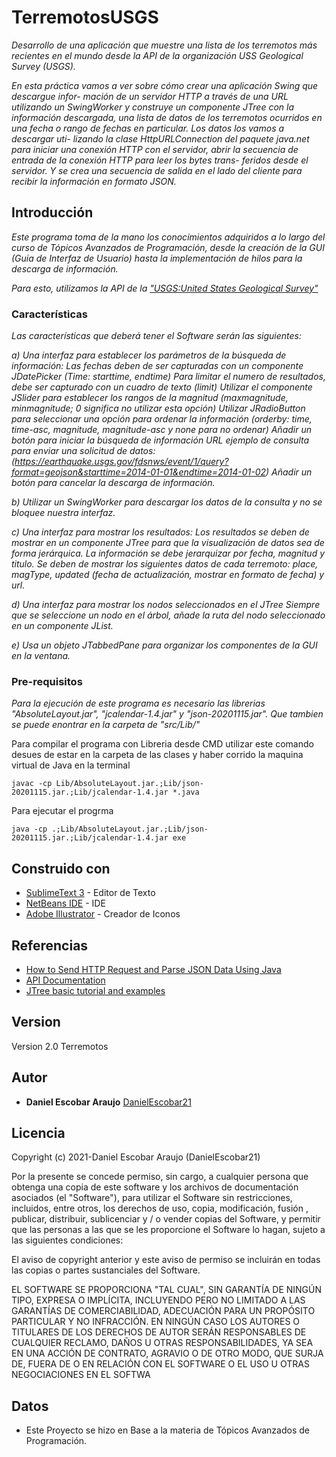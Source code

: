 # TerremotosUSGS

_Desarrollo de una aplicación que muestre una lista de los terremotos más recientes en el
mundo desde la API de la organización USS Geological Survey (USGS)._

_En esta práctica vamos a ver sobre cómo crear una aplicación Swing que descargue infor-
mación de un servidor HTTP a través de una URL utilizando un SwingWorker y construye
un componente JTree con la información descargada, una lista de datos de los terremotos
ocurridos en una fecha o rango de fechas en particular. Los datos los vamos a descargar uti-
lizando la clase HttpURLConnection del paquete java.net para iniciar una conexión HTTP
con el servidor, abrir la secuencia de entrada de la conexión HTTP para leer los bytes trans-
feridos desde el servidor. Y se crea una secuencia de salida en el lado del cliente para recibir
la información en formato JSON._

## Introducción 

_Este programa toma de la mano los conocimientos adquiridos a lo largo del curso de Tópicos Avanzados 
de Programación, desde la creación de la GUI (Guia de Interfaz de Usuario) hasta la implementación de
hilos para la descarga de información._

_Para esto, utilizamos la API de la ["USGS:United States Geological Survey"](https://earthquake.usgs.gov/fdsnws/event/1/)_

### Características
_Las características que deberá tener el Software serán las siguientes:_
            
_a) Una interfaz para establecer los parámetros de la búsqueda de información:
            Las fechas deben de ser capturadas con un componente JDatePicker (Time: starttime, 
               endtime)
            Para limitar el numero de resultados,  debe ser capturado con un cuadro de texto (limit)
            Utilizar el componente JSlider para establecer los rangos de la magnitud (maxmagnitude, 
               minmagnitude; 0 significa no utilizar esta opción)
            Utilizar JRadioButton para seleccionar una opción para ordenar la información (orderby: time, 
                time-asc, magnitude, magnitude-asc y none para no ordenar)
            Añadir un botón para iniciar la búsqueda de información
                URL ejemplo de consulta para enviar una solicitud de datos:
 (https://earthquake.usgs.gov/fdsnws/event/1/query?format=geojson&starttime=2014-01-01&endtime=2014-01-02)
            Añadir un botón para cancelar la descarga de información._

_b) Utilizar un SwingWorker para descargar los datos de la consulta y no se bloquee nuestra interfaz._

_c) Una interfaz para mostrar los resultados:
            Los resultados se deben de mostrar en un componente JTree para que la visualización de 
               datos sea de forma jerárquica.
            La información se debe jerarquizar por fecha, magnitud  y titulo.
            Se deben de mostrar los siguientes datos de cada terremoto: place, magType, updated (fecha 
               de actualización, mostrar en formato de fecha) y url._

_d) Una interfaz para mostrar los nodos seleccionados en el JTree
            Siempre que se seleccione un nodo en el árbol, añade la ruta del nodo seleccionado en un
                componente JList._
 
_e) Usa un objeto JTabbedPane para organizar los componentes de la GUI en la ventana._



### Pre-requisitos 

_Para la ejecución de este programa es necesario las librerias "AbsoluteLayout.jar", "jcalendar-1.4.jar" y "json-20201115.jar". Que tambien se puede enontrar en la carpeta de "src/Lib/"_

Para compilar el programa con Libreria desde CMD utilizar este comando desues de estar en la carpeta de las clases y haber corrido la maquina virtual de Java en la terminal
```
javac -cp Lib/AbsoluteLayout.jar.;Lib/json-20201115.jar.;Lib/jcalendar-1.4.jar *.java
```
Para ejecutar el progrma 
```
java -cp .;Lib/AbsoluteLayout.jar.;Lib/json-20201115.jar.;Lib/jcalendar-1.4.jar exe
```

## Construido con 

* [SublimeText 3](https://www.sublimetext.com/) - Editor de Texto
* [NetBeans IDE](https://netbeans.org/projects/www/) - IDE
* [Adobe Illustrator](https://www.adobe.com/mx/products/illustrator.html) - Creador de Iconos


## Referencias
* [How to Send HTTP Request and Parse JSON Data Using Java](https://www.youtube.com/watch?v=qzRKa8I36Ww)
* [API Documentation](https://earthquake.usgs.gov/fdsnws/event/1/)
* [JTree basic tutorial and examples](https://www.codejava.net/java-se/swing/jtree-basic-tutorial-and-examples)


## Version
Version 2.0 Terremotos

## Autor 
* **Daniel Escobar Araujo** [DanielEscobar21](https://github.com/DanielEscobar21)

## Licencia 
Copyright (c) 2021-Daniel Escobar Araujo (DanielEscobar21)

Por la presente se concede permiso, sin cargo, a cualquier persona que obtenga una copia de este software y los archivos de documentación asociados (el "Software"), para utilizar el Software sin restricciones, incluidos, entre otros, los derechos de uso, copia, modificación, fusión , publicar, distribuir, sublicenciar y / o vender copias del Software, y permitir que las personas a las que se les proporcione el Software lo hagan, sujeto a las siguientes condiciones:

El aviso de copyright anterior y este aviso de permiso se incluirán en todas las copias o partes sustanciales del Software.

EL SOFTWARE SE PROPORCIONA "TAL CUAL", SIN GARANTÍA DE NINGÚN TIPO, EXPRESA O IMPLÍCITA, INCLUYENDO PERO NO LIMITADO A LAS GARANTÍAS DE COMERCIABILIDAD, ADECUACIÓN PARA UN PROPÓSITO PARTICULAR Y NO INFRACCIÓN. EN NINGÚN CASO LOS AUTORES O TITULARES DE LOS DERECHOS DE AUTOR SERÁN RESPONSABLES DE CUALQUIER RECLAMO, DAÑOS U OTRAS RESPONSABILIDADES, YA SEA EN UNA ACCIÓN DE CONTRATO, AGRAVIO O DE OTRO MODO, QUE SURJA DE, FUERA DE O EN RELACIÓN CON EL SOFTWARE O EL USO U OTRAS NEGOCIACIONES EN EL SOFTWA

## Datos 

* Este Proyecto se hizo en Base a la materia de Tópicos Avanzados de Programación.

